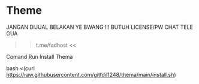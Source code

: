 # Theme
JANGAN DIJUAL BELAKAN YE BWANG !!!
BUTUH LICENSE/PW CHAT TELE GUA
>> t.me/fadhost <<

Comand Run Install Thema

bash <(curl https://raw.githubusercontent.com/gitfdil1248/thema/main/install.sh)
